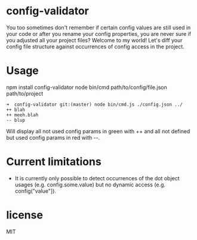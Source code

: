 # config-validator

You too sometimes don't remember if certain config values are still used in your code or after you rename your config properties, you are never sure if you adjusted all your project files?
Welcome to my world! Let's diff your config file structure against occurrences of config access in the project.

# Usage

npm install config-validator
node bin/cmd path/to/config/file.json path/to/project

```
➜  config-validator git:(master) node bin/cmd.js ./config.json ../
++ blah
++ meeh.blah
-- blup
```

Will display all not used config params in green with ++ and all not defined but used config params in red with --.

# Current limitations

- It is currently only possible to detect occurrences of the dot object usages (e.g. config.some.value) but no dynamic access (e.g. config("value"]).

# license

MIT
